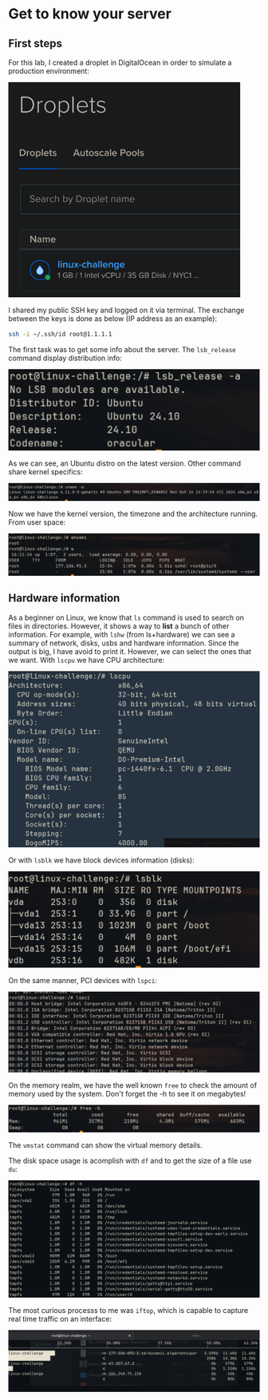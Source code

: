 # Get to know your server


## First steps
For this lab, I created a droplet in DigitalOcean in order to simulate a production environment:

![digitalocean](/day1/images/digitalocean.png)

I shared my public SSH key and logged on it via terminal. The exchange between the keys is done as below (IP address as an example):
```bash
ssh -i ~/.ssh/id root@1.1.1.1
```


The first task was to get some info about the server.
The ```lsb_release``` command display distribution info:

![lsb_release](/day1/images/lsb_release.png)

As we can see, an Ubuntu distro on the latest version. Other command share kernel specifics:

![uname](/day1/images/uname.png)

Now we have the kernel version, the timezone and the architecture running. From user space:

![whoami](/day1/images/whoami.png)


## Hardware information

As a beginner on Linux, we know that ```ls``` command is used to search on files in directories. However, it shows a way to **list** a bunch of other information. For example, with ```lshw``` (from ls+hardware) we can see a summary of network, disks, usbs and hardware information. Since the output is big, I have avoid to print it.
However, we can select the ones that we want. With ```lscpu``` we have CPU architecture:

![lscpu](/day1/images/lscpu.png)

Or with ```lsblk``` we have block devices information (disks):

![lsblk](/day1/images/lsblk.png)

On the same manner, PCI devices with ```lspci```:

![lspci](/day1/images/lspci.png)

On the memory realm, we have the well known ```free``` to check the amount of memory used by the system. Don't forget the -h to see it on megabytes!

![free](/day1/images/free.png)

The ```vmstat``` command can show the virtual memory details.

The disk space usage is acomplish with ```df``` and to get the size of a file use ```du```: 

![df](/day1/images/df.png)

The most curious processs to me was ```iftop```, which is capable to capture real time traffic on an interface:

![iftop](/day1/images/iftop.png)

